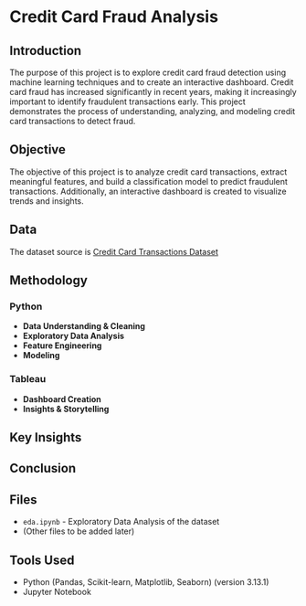 # Credit Card Fraud Analysis

## Introduction
The purpose of this project is to explore credit card fraud detection using machine learning techniques and to create an interactive dashboard. Credit card fraud has increased significantly in recent years, making it increasingly important to identify fraudulent transactions early. This project demonstrates the process of understanding, analyzing, and modeling credit card transactions to detect fraud.

## Objective
The objective of this project is to analyze credit card transactions, extract meaningful features, and build a classification model to predict fraudulent transactions. Additionally, an interactive dashboard is created to visualize trends and insights.

## Data
The dataset source is [Credit Card Transactions Dataset](https://www.kaggle.com/datasets/priyamchoksi/credit-card-transactions-dataset?resource=download)

## Methodology

### Python
- **Data Understanding & Cleaning**
- **Exploratory Data Analysis**  
- **Feature Engineering**
- **Modeling**

### Tableau
- **Dashboard Creation**  
- **Insights & Storytelling**

## Key Insights


## Conclusion


## Files
- `eda.ipynb` - Exploratory Data Analysis of the dataset  
- (Other files to be added later)

## Tools Used
- Python (Pandas, Scikit-learn, Matplotlib, Seaborn) (version 3.13.1)  
- Jupyter Notebook
